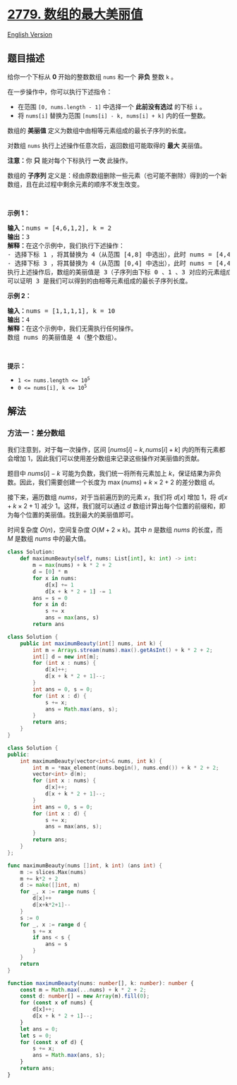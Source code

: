 # [2779. 数组的最大美丽值](https://leetcode.cn/problems/maximum-beauty-of-an-array-after-applying-operation)

[English Version](/solution/2700-2799/2779.Maximum%20Beauty%20of%20an%20Array%20After%20Applying%20Operation/README_EN.md)

<!-- tags:数组,二分查找,排序,滑动窗口 -->

## 题目描述

<!-- 这里写题目描述 -->

<p>给你一个下标从 <strong>0</strong> 开始的整数数组 <code>nums</code> 和一个 <strong>非负</strong> 整数 <code>k</code> 。</p>

<p>在一步操作中，你可以执行下述指令：</p>

<ul>
	<li>在范围&nbsp;<code>[0, nums.length - 1]</code> 中选择一个 <strong>此前没有选过</strong> 的下标 <code>i</code> 。</li>
	<li>将 <code>nums[i]</code> 替换为范围 <code>[nums[i] - k, nums[i] + k]</code> 内的任一整数。</li>
</ul>

<p>数组的 <strong>美丽值</strong> 定义为数组中由相等元素组成的最长子序列的长度。</p>

<p>对数组 <code>nums</code> 执行上述操作任意次后，返回数组可能取得的 <strong>最大</strong> 美丽值。</p>

<p><strong>注意：</strong>你 <strong>只</strong> 能对每个下标执行 <strong>一次</strong> 此操作。</p>

<p>数组的 <strong>子序列</strong> 定义是：经由原数组删除一些元素（也可能不删除）得到的一个新数组，且在此过程中剩余元素的顺序不发生改变。</p>

<p>&nbsp;</p>

<p><strong>示例 1：</strong></p>

<pre>
<strong>输入：</strong>nums = [4,6,1,2], k = 2
<strong>输出：</strong>3
<strong>解释：</strong>在这个示例中，我们执行下述操作：
- 选择下标 1 ，将其替换为 4（从范围 [4,8] 中选出），此时 nums = [4,4,1,2] 。
- 选择下标 3 ，将其替换为 4（从范围 [0,4] 中选出），此时 nums = [4,4,1,4] 。
执行上述操作后，数组的美丽值是 3（子序列由下标 0 、1 、3 对应的元素组成）。
可以证明 3 是我们可以得到的由相等元素组成的最长子序列长度。
</pre>

<p><strong>示例 2：</strong></p>

<pre>
<strong>输入：</strong>nums = [1,1,1,1], k = 10
<strong>输出：</strong>4
<strong>解释：</strong>在这个示例中，我们无需执行任何操作。
数组 nums 的美丽值是 4（整个数组）。
</pre>

<p>&nbsp;</p>

<p><strong>提示：</strong></p>

<ul>
	<li><code>1 &lt;= nums.length &lt;= 10<sup>5</sup></code></li>
	<li><code>0 &lt;= nums[i], k &lt;= 10<sup>5</sup></code></li>
</ul>

## 解法

### 方法一：差分数组

我们注意到，对于每一次操作，区间 $[nums[i]-k, nums[i]+k]$ 内的所有元素都会增加 $1$，因此我们可以使用差分数组来记录这些操作对美丽值的贡献。

题目中 $nums[i]-k$ 可能为负数，我们统一将所有元素加上 $k$，保证结果为非负数。因此，我们需要创建一个长度为 $\max(nums) + k \times 2 + 2$ 的差分数组 $d$。

接下来，遍历数组 $nums$，对于当前遍历到的元素 $x$，我们将 $d[x]$ 增加 $1$，将 $d[x+k\times2+1]$ 减少 $1$。这样，我们就可以通过 $d$ 数组计算出每个位置的前缀和，即为每个位置的美丽值。找到最大的美丽值即可。

时间复杂度 $O(n)$，空间复杂度 $O(M + 2 \times k)$。其中 $n$ 是数组 $nums$ 的长度，而 $M$ 是数组 $nums$ 中的最大值。

<!-- tabs:start -->

```python
class Solution:
    def maximumBeauty(self, nums: List[int], k: int) -> int:
        m = max(nums) + k * 2 + 2
        d = [0] * m
        for x in nums:
            d[x] += 1
            d[x + k * 2 + 1] -= 1
        ans = s = 0
        for x in d:
            s += x
            ans = max(ans, s)
        return ans
```

```java
class Solution {
    public int maximumBeauty(int[] nums, int k) {
        int m = Arrays.stream(nums).max().getAsInt() + k * 2 + 2;
        int[] d = new int[m];
        for (int x : nums) {
            d[x]++;
            d[x + k * 2 + 1]--;
        }
        int ans = 0, s = 0;
        for (int x : d) {
            s += x;
            ans = Math.max(ans, s);
        }
        return ans;
    }
}
```

```cpp
class Solution {
public:
    int maximumBeauty(vector<int>& nums, int k) {
        int m = *max_element(nums.begin(), nums.end()) + k * 2 + 2;
        vector<int> d(m);
        for (int x : nums) {
            d[x]++;
            d[x + k * 2 + 1]--;
        }
        int ans = 0, s = 0;
        for (int x : d) {
            s += x;
            ans = max(ans, s);
        }
        return ans;
    }
};
```

```go
func maximumBeauty(nums []int, k int) (ans int) {
	m := slices.Max(nums)
	m += k*2 + 2
	d := make([]int, m)
	for _, x := range nums {
		d[x]++
		d[x+k*2+1]--
	}
	s := 0
	for _, x := range d {
		s += x
		if ans < s {
			ans = s
		}
	}
	return
}
```

```ts
function maximumBeauty(nums: number[], k: number): number {
    const m = Math.max(...nums) + k * 2 + 2;
    const d: number[] = new Array(m).fill(0);
    for (const x of nums) {
        d[x]++;
        d[x + k * 2 + 1]--;
    }
    let ans = 0;
    let s = 0;
    for (const x of d) {
        s += x;
        ans = Math.max(ans, s);
    }
    return ans;
}
```

<!-- tabs:end -->

<!-- end -->
